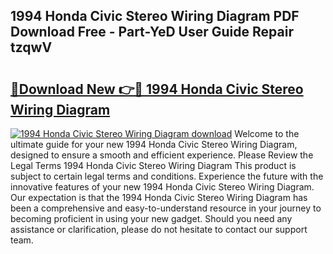 ## 1994 Honda Civic Stereo Wiring Diagram PDF Download Free - Part-YeD User Guide Repair tzqwV

# <h2><a href="http://dftka88.blite.top/?on=1994+Honda+Civic+Stereo+Wiring+Diagram">🔗Download New 👉🔴 1994 Honda Civic Stereo Wiring Diagram</a></h2>

[![1994 Honda Civic Stereo Wiring Diagram download](https://i.imgur.com/lujVjoI.png)](http://dftka88.blite.top/?on=1994+Honda+Civic+Stereo+Wiring+Diagram)
Welcome to the ultimate guide for your new 1994 Honda Civic Stereo Wiring Diagram, designed to ensure a smooth and efficient experience. Please Review the Legal Terms 1994 Honda Civic Stereo Wiring Diagram This product is subject to certain legal terms and conditions. Experience the future with the innovative features of your new 1994 Honda Civic Stereo Wiring Diagram. Our expectation is that the 1994 Honda Civic Stereo Wiring Diagram has been a comprehensive and easy-to-understand resource in your journey to becoming proficient in using your new gadget. Should you need any assistance or clarification, please do not hesitate to contact our support team.
